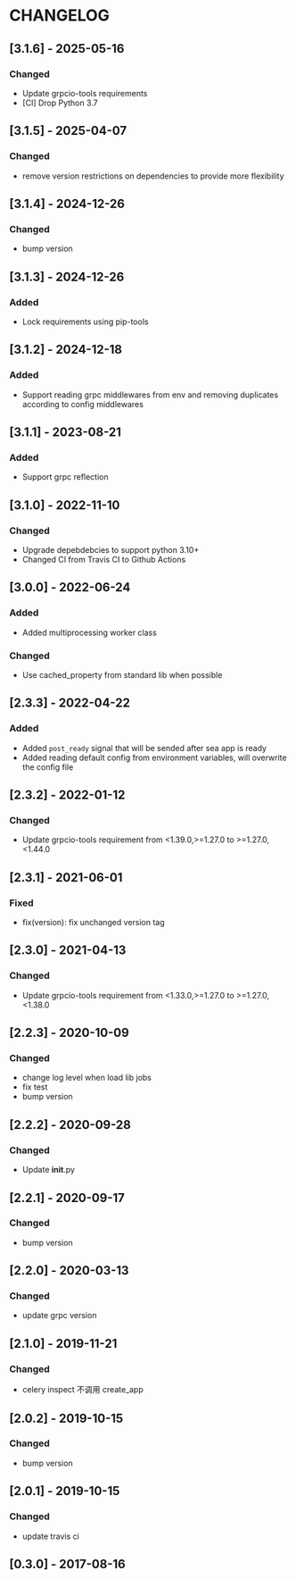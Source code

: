 # CHANGELOG


## [3.1.6] - 2025-05-16
### Changed
- Update grpcio-tools requirements
- [CI] Drop Python 3.7

## [3.1.5] - 2025-04-07
### Changed
- remove version restrictions on dependencies to provide more flexibility

## [3.1.4] - 2024-12-26
### Changed
- bump version

## [3.1.3] - 2024-12-26
### Added
- Lock requirements using pip-tools

## [3.1.2] - 2024-12-18
### Added
- Support reading grpc middlewares from env and removing duplicates according to config middlewares

## [3.1.1] - 2023-08-21
### Added
- Support grpc reflection

## [3.1.0] - 2022-11-10
### Changed
- Upgrade depebdebcies to support python 3.10+
- Changed CI from Travis CI to Github Actions

## [3.0.0] - 2022-06-24
### Added
- Added multiprocessing worker class
### Changed
- Use cached_property from standard lib when possible


## [2.3.3] - 2022-04-22
### Added
- Added `post_ready` signal that will be sended after sea app is ready
- Added reading default config from environment variables, will overwrite the config file

## [2.3.2] - 2022-01-12
### Changed
- Update grpcio-tools requirement from <1.39.0,>=1.27.0 to >=1.27.0,<1.44.0

## [2.3.1] - 2021-06-01
### Fixed
- fix(version): fix unchanged version tag

## [2.3.0] - 2021-04-13
### Changed
- Update grpcio-tools requirement from <1.33.0,>=1.27.0 to >=1.27.0,<1.38.0

## [2.2.3] - 2020-10-09
### Changed
- change log level when load lib jobs
- fix test
- bump version

## [2.2.2] - 2020-09-28
### Changed
- Update __init__.py

## [2.2.1] - 2020-09-17
### Changed
- bump version

## [2.2.0] - 2020-03-13
### Changed
- update grpc version

## [2.1.0] - 2019-11-21
### Changed
- celery inspect 不调用 create_app

## [2.0.2] - 2019-10-15
### Changed
- bump version

## [2.0.1] - 2019-10-15
### Changed
- update travis ci

## [0.3.0] - 2017-08-16
